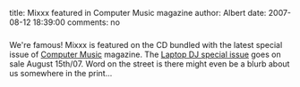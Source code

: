 title: Mixxx featured in Computer Music magazine
author: Albert
date: 2007-08-12 18:39:00
comments: no

<a onblur="try {parent.deselectBloggerImageGracefully();} catch(e) {}" href="{% static '/static/images/news/CMUS24.cover.zoom.jpg' %}"><img style="margin: 0px auto 10px; display: block; text-align: center; cursor: pointer;" src="{% static '/static/images/news/CMUS24.cover.zoom.jpg' %}" alt="" id="BLOGGER_PHOTO_ID_5097885698234960866" border="0" />
</a>
We're famous! Mixxx is featured on the CD bundled with the latest special issue of <a href="http://www.computermusic.co.uk">Computer Music</a>
 magazine. The <a href="http://www.computermusic.co.uk/page/computermusic?entry=computer_music_special_laptop_dj">Laptop DJ special issue</a>
 goes on sale August 15th/07. Word on the street is there might even be a blurb about us somewhere in the print...
